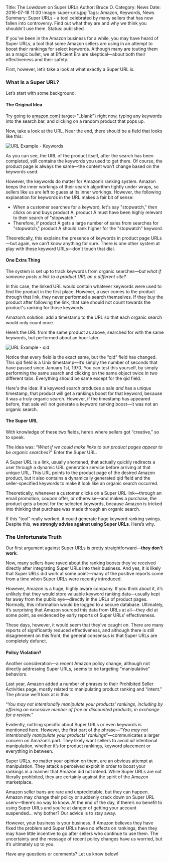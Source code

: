 Title: The Lowdown on Super URLs
Author: Bruce O.
Category: News
Date: 2016-07-18 11:00
Image: super-urls.jpg
Tags: Amazon, Keywords, News
Summary: Super URLs - a tool celebrated by many sellers that has now fallen into controversy. Find out what they are and why we think you shouldn't use them.
Status: published

If you’ve been in the Amazon business for a while, you may have heard of Super URLs, a tool that some Amazon sellers are using in an attempt to boost their rankings for select keywords. Although many are touting them as a magic bullet, we at Efficient Era are skeptical—about both their effectiveness and their safety.

First, however, let’s take a look at what exactly a Super URL is.

### What Is a Super URL?

Let’s start with some background.

#### The Original Idea 

Try going to [amazon.com][]{:target="_blank"} right now, typing any keywords into the search bar, and clicking on a random product that pops up.

[amazon.com]: http://www.amazon.com/ 

Now, take a look at the URL. Near the end, there should be a field that looks like this:

![URL Example - Keywords](/images/blog/2016/07/keywords-url-example.png)

As you can see, the URL of the product itself, after the search has been completed, still contains the keywords you used to get there. Of course, the product page is always the same—the content won’t change based on the keywords used. 

However, the keywords do matter for Amazon’s ranking system. Amazon keeps the inner workings of their search algorithm tightly under wraps, so sellers like us are left to guess at its inner workings. However, the following explanation for keywords in the URL makes a fair bit of sense:

* When a customer searches for a keyword, let's say "stopwatch," then clicks on and buys product A, product A must have been highly relevant to their search of "stopwatch."
* Therefore, if product A gets a large number of sales from searches for "stopwatch," product A should rank higher for the "stopwatch" keyword.

Theoretically, this explains the presence of keywords in product page URLs—but again, we can’t know anything for sure. There is one other system at play with these keyword URLs—don't touch that dial.

#### One Extra Thing

The system is set up to track keywords from organic searches—*but what if someone posts a link to a product URL on a different site?* 

In this case, the linked URL would contain whatever keywords were used to find the product in the first place. However, a user comes to the product through that link, they never performed a search themselves. If they buy the product after following the link, that sale should not count towards the product's ranking for those keywords.

Amazon’s solution: add a timestamp to the URL so that each organic search would only count once. 

Here’s the URL from the same product as above, searched for with the same keywords, but performed about an hour later.

![URL Example - qid](/images/blog/2016/07/qid-url-example.png)

Notice that every field is the exact same, but the “qid” field has changed. This qid field is a Unix timestamp—it’s simply the number of seconds that have passed since January 1st, 1970. You can test this yourself, by simply performing the same search and clicking on the same object twice in two different tabs. Everything should be same except for the qid field.

Here's the idea: if a keyword search produces a sale *and* has a unique timestamp, that product will get a rankings boost for that keyword, because it was a truly organic search. However, if the timestamp has appeared before, that sale will not generate a keyword ranking boost—it was not an organic search.

#### The Super URL

With knowledge of these two fields, here’s where sellers got “creative,” so to speak.

The idea was: “*What if we could make links to our product pages appear to be organic searches?*” Enter the Super URL.

A Super URL is a link, usually shortened, that actually quickly redirects a user through a dynamic URL generation service before arriving at that unique URL. This URL points to the product page of the desired Amazon product, but it also contains a dynamically generated qid field and the seller-specified keywords to make it look like an organic search occurred. 

Theoretically, whenever a customer clicks on a Super URL link—through an email promotion, coupon offer, or otherwise—and makes a purchase, the product gets a boost for the selected keywords, because Amazon is tricked into thinking that purchase was made through an organic search.

If this "tool" really worked, it could generate huge keyword ranking swings. Despite this, **we strongly advise against using Super URLs**. Here’s why.

### The Unfortunate Truth

Our first argument against Super URLs is pretty straightforward—**they don’t work**.

Now, many sellers have raved about the ranking boosts they’ve received directly after integrating Super URLs into their business. And yes, it is likely that Super URLs did work at some point—many of the positive reports come from a time when Super URLs were recently introduced. 

However, Amazon is a huge, highly aware company. If you think about it, it’s unlikely that they would store valuable keyword ranking data—usually kept far away from the public eye—directly in the URLs of product pages. Normally, this information would be logged to a secure database. Ultimately, it’s surprising that Amazon sourced this data from URLs at all—they did at some point, as evidenced by early reports of Super URLs’ effectiveness.

These days, however, it would seem that they’ve caught on. There are many reports of significantly reduced effectiveness, and although there is still disagreement on this front, the general consensus is that Super URLs are completely defunct.

#### Policy Violation?

Another consideration—a recent Amazon policy change, although not directly addressing Super URLs, seems to be targeting “manipulative” behaviors. 

Last year, Amazon added a number of phrases to their Prohibited Seller Activities page, mostly related to manipulating product ranking and “intent.” The phrase we’ll look at is this:

“*You may not intentionally manipulate your products’ rankings, including by offering an excessive number of free or discounted products, in exchange for a review.*”

Evidently, nothing specific about Super URLs or even keywords is mentioned here. However, the first part of the phrase—“*You may not intentionally manipulate your products’ rankings*”—communicates a larger concern on Amazon’s part. They likely want sellers to avoid *all* intentional manipulation, whether it’s for product rankings, keyword placement or everything in between.

Super URLs, no matter your opinion on them, are an obvious attempt at manipulation. They attack a perceived exploit in order to boost your rankings in a manner that Amazon did not intend. While Super URLs are not literally prohibited, they are certainly against the spirit of the Amazon marketplace.

Amazon seller bans are rare and unpredictable, but they can happen. Amazon may change their policy or suddenly crack down on Super URL users—there’s no way to know. At the end of the day, if there’s no benefit to using Super URLs and you’re at danger of getting your account suspended… why bother? Our advice is to stay away.

However, your business is your business. If Amazon believes they have fixed the problem and Super URLs have no effects on rankings, then they may have little incentive to go after sellers who continue to use them. The uncertainty and the message of recent policy changes have us worried, but it’s ultimately up to you. 

Have any questions or comments? Let us know below!




